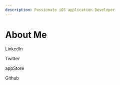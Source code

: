 ```yaml
---
description: Passionate iOS application Developer
---
```


# About Me

LinkedIn

Twitter

appStore

Github

